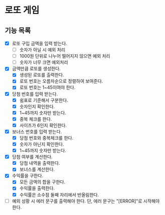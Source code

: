 # 로또 게임

## 기능 목록

- [x]  로또 구입 금액을 입력 받는다.
    - [ ]  숫자가 아닐 시 예외 처리
    - [ ]  1000원 단위로 나누어 떨어지지 않으면 예외 처리
    - [ ]  숫자가 너무 크면 예외처리
- [x] 금액만큼 로또를 생성한다.
    - [x] 생성된 로또를 출력한다.
    - [x] 로또 번호는 오름차순으로 정렬하여 보여준다.
    - [x] 로또 번호는 1~45이여야 한다.
- [x]  당첨 번호를 입력 받는다.
    - [x]  쉼표로 기준해서 구분한다.
    - [x]  숫자인지 확인한다.
    - [x]  1~45까지 숫자만 받는다.
    - [x]  중복 체크를 한다.
    - [x]  사이즈가 6인지 확인한다.
- [x]  보너스 번호를 입력 받는다.
    - [x]  당첨 번호와 중복체크를 한다.
    - [x]  숫자가 아닌지 확인한다.
    - [x]  1~45까지 숫자만 받는다.
- [x]  당첨 여부를 계산한다.
    - [x] 당첨 내역을 출력한다.
    - [x] 보너스를 계산한다.
- [x] 수익률을 구한다.
    - [x] 모든 금액의 합을 구한다.
    - [x] 수익률을 출력한다.
    - [x] 수익률은 소수점 둘째 자리에서 반올림한다.
- [ ]  예외 상황 시 에러 문구를 출력해야 한다. 단, 에러 문구는 "[ERROR]"로 시작해야 한다.